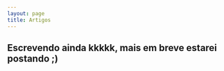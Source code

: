 ```yaml
---
layout: page
title: Artigos
---
```


## 
Escrevendo ainda kkkkk, mais em breve estarei postando ;)
---
